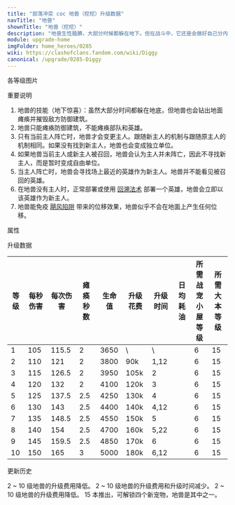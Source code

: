 ```yaml
---
title: "部落冲突 coc 地兽（挖挖）升级数据"
navTitle: "地兽"
shownTitle: "地兽（挖挖）"
description: "地兽生性腼腆，大部分时候都躲在地下。但在战斗中，它还是会做好自己分内的事：破土而出攻击建筑，助英雄一臂之力。地兽跟随的英雄被击倒后，它会寻找另一位英雄为其提供帮助。"
module: upgrade-home
imgFolder: home_heroes/0285
wiki: https://clashofclans.fandom.com/wiki/Diggy
canonical: /upgrade/0285-Diggy
---
```


<UnitInfo :folder="$frontmatter.imgFolder" imgSrc="Diggy_info.png" :imgAlt="$frontmatter.navTitle" :description="$frontmatter.description" />

<SmallTitle>各等级图片</SmallTitle>

<Panel>
    <UnitImgGroup :folder="$frontmatter.imgFolder">
        <UnitImg imgTitle="所有等级" imgSrc="Diggy_field.png" />
    </UnitImgGroup>
</Panel>

<SmallTitle>重要说明</SmallTitle>

1. 地兽的技能（地下惊喜）：虽然大部分时间都躲在地底，但地兽也会钻出地面瘫痪并摧毁敌方防御建筑。
2. 地兽只能瘫痪防御建筑，不能瘫痪部队和英雄。
3. 只有当前主人阵亡时，地兽才会变更主人。跟随新主人的机制与跟随原主人的机制相同。如果没有找到新主人，地兽也会变成独立单位。
4. 如果地兽当前主人或新主人被召回，地兽会认为主人并未阵亡，因此不寻找新主人，而是暂时变成自由单位。
5. 当主人阵亡时，地兽会寻找场上最近的英雄作为新主人。地兽并不能看见被召回的英雄。
6. 在地兽没有主人时，正常部署或使用 [回溯法术](/upgrade/0107-Recall-Spell) 部署一个英雄，地兽会立即以该英雄作为新主人。
7. 地兽能免疫 [飓风陷阱](/upgrade/0386-Tornado-Trap) 带来的位移效果，地兽似乎不会在地面上产生任何位移。

<SmallTitle>属性</SmallTitle>

<UnitProperties>
    <UnitProperty pKey="攻击偏好" pValue="英雄的目标" />
    <UnitProperty pKey="伤害类型" pValue="单体伤害" />
    <UnitProperty pKey="攻击的目标" pValue="仅地面目标" />
    <UnitProperty pKey="移动速度" pValue="4 格/秒" />
    <UnitProperty pKey="攻击速度" pValue="1.1 秒/次" />
    <UnitProperty pKey="攻击距离" pValue="0.8 格" />
    <UnitProperty pKey="所需战宠小屋等级" pValue="6" />
    <UnitProperty pKey="所需大本等级" pValue="15" />
</UnitProperties>

<SmallTitle>升级数据</SmallTitle>

<script setup>
const tableExtraInfo = [
    {
        "column": 5,
        "type": "cost",
        "gpClass": "research",
        "icon": "Dark_Elixir"
    },
    {
        "column": 6,
        "type": "time",
        "gpClass": "research"
    },
    {
        "column": 7,
        "type": "dailyCost",
        "icon": "Dark_Elixir"
    }
];
</script>

<UnitTable :tableExtraInfo="tableExtraInfo">

| 等级 | 每秒伤害 |每次伤害|瘫痪秒数| 生命值 | 升级花费 | 升级时间 | 日均耗油 |所需战宠<br>小屋等级|所需<br>大本等级|
| ---- |   ---   |  ---  |  ---  |  ---   |   ----  |   ---   |   ---   |        ---        |      ----     |
|   1  |   105   | 115.5 |   2   |  3650  |      \  |   \     |         |         6         |       15      |
|   2  |   110   |  121  |   2   |  3800  |    90k  |   1,12  |         |         6         |       15      |
|   3  |   115   | 126.5 |   2   |  3950  |   105k  |   2     |         |         6         |       15      |
|   4  |   120   |  132  |   2   |  4100  |   120k  |   3     |         |         6         |       15      |
|   5  |   125   | 137.5 |  2.5  |  4250  |   130k  |   4     |         |         6         |       15      |
|   6  |   130   |  143  |  2.5  |  4400  |   140k  |   4,12  |         |         6         |       15      |
|   7  |   135   | 148.5 |  2.5  |  4550  |   150k  |   5     |         |         6         |       15      |
|   8  |   140   |  154  |  2.5  |  4700  |   160k  |   5,22  |         |         6         |       15      |
|   9  |   145   | 159.5 |  2.5  |  4850  |   170k  |   6     |         |         6         |       15      |
|  10  |   150   |  165  |   3   |  5000  |   180k  |   6,12  |         |         6         |       15      |
</UnitTable>

<SmallTitle>更新历史</SmallTitle>

<Timeline>
    <TimelineItem date="2025/03/24">
        <TimelineRow>2 ~ 10 级地兽的升级费用降低。</TimelineRow>
    </TimelineItem>
    <TimelineItem date="2024/11/25">
        <TimelineRow>2 ~ 10 级地兽的升级费用和升级时间减少。</TimelineRow>
    </TimelineItem>
    <TimelineItem date="2023/12/12">
        <TimelineRow>2 ~ 10 级地兽的升级费用降低。</TimelineRow>
    </TimelineItem>
    <TimelineItem date="2022/10/10">
        <TimelineRow>15 本推出，可解锁四个新宠物，地兽是其中之一。</TimelineRow>
    </TimelineItem>
    <TimelineItem :historyBottom="true" />
</Timeline>